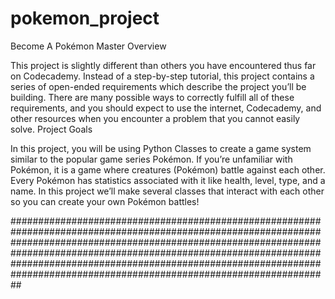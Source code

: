 # pokemon_project

Become A Pokémon Master
Overview

This project is slightly different than others you have encountered thus far on Codecademy. Instead of a step-by-step tutorial, this project contains a series of open-ended requirements which describe the project you’ll be building. There are many possible ways to correctly fulfill all of these requirements, and you should expect to use the internet, Codecademy, and other resources when you encounter a problem that you cannot easily solve.
Project Goals

In this project, you will be using Python Classes to create a game system similar to the popular game series Pokémon. If you’re unfamiliar with Pokémon, it is a game where creatures (Pokémon) battle against each other. Every Pokémon has statistics associated with it like health, level, type, and a name. In this project we’ll make several classes that interact with each other so you can create your own Pokémon battles!

##################################################################################################################################################################################################################################################################################################################################################
